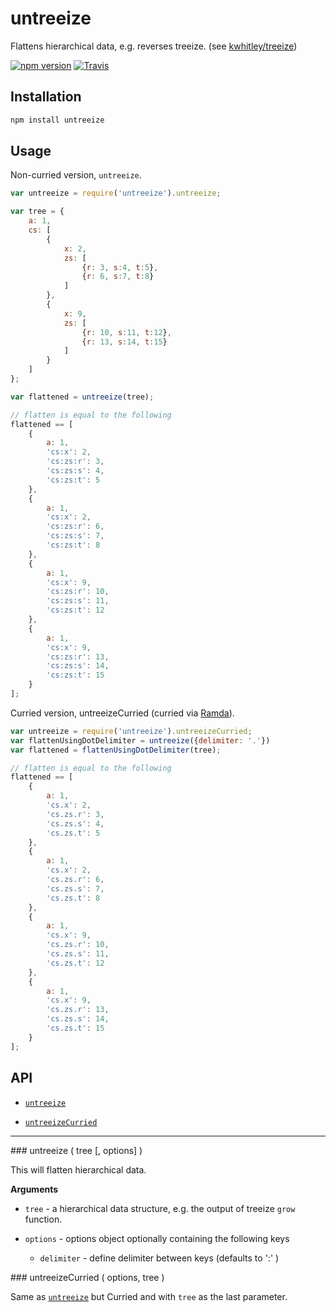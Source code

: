 # untreeize

Flattens hierarchical data, e.g. reverses treeize. (see [kwhitley/treeize](https://github.com/kwhitley/treeize))

[![npm version](https://img.shields.io/npm/v/untreeize.svg)](https://www.npmjs.com/package/untreeize)
[![Travis](https://img.shields.io/travis/panosoft/untreeize.svg)](https://travis-ci.org/panosoft/untreeize)

## Installation

```sh
npm install untreeize
```

## Usage

Non-curried version, `untreeize`.
```js
var untreeize = require('untreeize').untreeize;

var tree = {
	a: 1,
	cs: [
		{
			x: 2,
			zs: [
				{r: 3, s:4, t:5},
				{r: 6, s:7, t:8}
			]
		},
		{
			x: 9,
			zs: [
				{r: 10, s:11, t:12},
				{r: 13, s:14, t:15}
			]
		}
	]
};

var flattened = untreeize(tree);

// flatten is equal to the following
flattened == [
	{
		a: 1,
		'cs:x': 2,
		'cs:zs:r': 3,
		'cs:zs:s': 4,
		'cs:zs:t': 5
	},
	{
		a: 1,
		'cs:x': 2,
		'cs:zs:r': 6,
		'cs:zs:s': 7,
		'cs:zs:t': 8
	},
	{
		a: 1,
		'cs:x': 9,
		'cs:zs:r': 10,
		'cs:zs:s': 11,
		'cs:zs:t': 12
	},
	{
		a: 1,
		'cs:x': 9,
		'cs:zs:r': 13,
		'cs:zs:s': 14,
		'cs:zs:t': 15
	}
];
```

Curried version, untreeizeCurried (curried via [Ramda](http://ramdajs.com/)).

```js
var untreeize = require('untreeize').untreeizeCurried;
var flattenUsingDotDelimiter = untreeize({delimiter: '.'})
var flattened = flattenUsingDotDelimiter(tree);

// flatten is equal to the following
flattened == [
	{
		a: 1,
		'cs.x': 2,
		'cs.zs.r': 3,
		'cs.zs.s': 4,
		'cs.zs.t': 5
	},
	{
		a: 1,
		'cs.x': 2,
		'cs.zs.r': 6,
		'cs.zs.s': 7,
		'cs.zs.t': 8
	},
	{
		a: 1,
		'cs.x': 9,
		'cs.zs.r': 10,
		'cs.zs.s': 11,
		'cs.zs.t': 12
	},
	{
		a: 1,
		'cs.x': 9,
		'cs.zs.r': 13,
		'cs.zs.s': 14,
		'cs.zs.t': 15
	}
];

```

## API

- [`untreeize`](#untreeize)

- [`untreeizeCurried`](#untreeizeCurried)

---

<a name="untreeize"/>
### untreeize ( tree [, options] )

This will flatten hierarchical data.

__Arguments__

- `tree` - a hierarchical data structure, e.g. the output of treeize `grow` function.


- `options` - options object optionally containing the following keys
	+ `delimiter` - define delimiter between keys (defaults to ':' )

<a name="untreeizeCurried"/>
### untreeizeCurried ( options, tree )

Same as [`untreeize`](#untreeize) but Curried and with `tree` as the last parameter.

